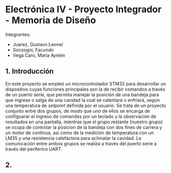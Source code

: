 # Electrónica IV - Proyecto Integrador - Memoria de Diseño
Integrantes: 
+ Juarez, Gustavo Leonel
+ Sonzogni, Facundo
+ Vega Caro, María Ayelén

## 1. Introducción
En este proyecto se empleó un microcontrolador STM32 para desarrollar un dispositivo cuyas funciones principales son la de recibir comandos a través de un puerto serie, que permita manejar la posición de una bandeja para que ingrese o salga de una cavidad la cual se calentará o enfriará, según una temperatura de *setpoint* definida por el usuario.
Se trata de un proyecto conjunto entre dos grupos, de modo que uno de ellos se encarga de configuarar el ingreso de comandos por un teclado y la observación de resultados en una pantalla, mientras que el grupo restante (nuestro grupo) se ocupa de controlar la posicion de la bandeja con dos fines de carrera y un motor de continua, asi como de la medicion de temperatura con un LM35 y una resistencia calefactora para aclimatar la cavidad. La comunicación entre ambos grupos se realiza a través del puerto serie a través del periferico UART.

## 2. 




